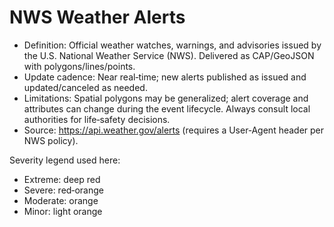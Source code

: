 # NWS Weather Alerts

- Definition: Official weather watches, warnings, and advisories issued by the U.S. National Weather Service (NWS). Delivered as CAP/GeoJSON with polygons/lines/points.
- Update cadence: Near real‑time; new alerts published as issued and updated/canceled as needed.
- Limitations: Spatial polygons may be generalized; alert coverage and attributes can change during the event lifecycle. Always consult local authorities for life‑safety decisions.
- Source: https://api.weather.gov/alerts (requires a User‑Agent header per NWS policy).

Severity legend used here:

- Extreme: deep red
- Severe: red‑orange
- Moderate: orange
- Minor: light orange
